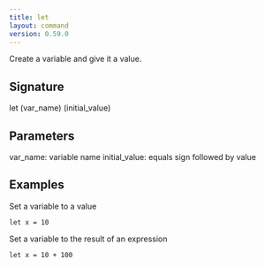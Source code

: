 ```yaml
---
title: let
layout: command
version: 0.59.0
---
```


Create a variable and give it a value.

## Signature

let (var_name) (initial_value)

## Parameters

  var_name: variable name
  initial_value: equals sign followed by value

## Examples

Set a variable to a value
```shell
let x = 10
```

Set a variable to the result of an expression
```shell
let x = 10 + 100
```

